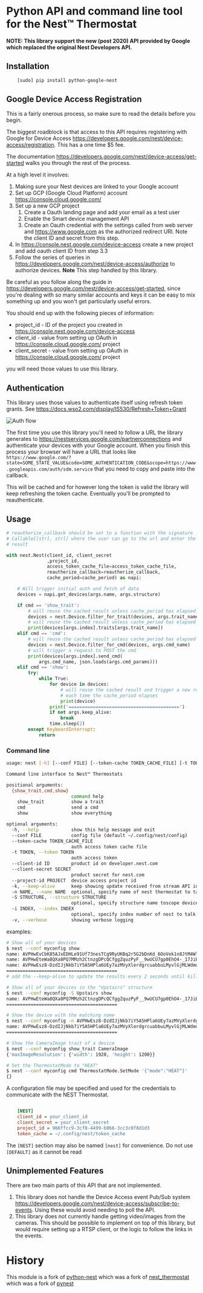 # Python API and command line tool for the Nest™ Thermostat

**NOTE: This library support the new (post 2020) API provided by Google which replaced the original Nest Developers API.**

## Installation

```bash
    [sudo] pip install python-google-nest
```

## Google Device Access Registration

This is a fairly onerous process, so make sure to read the details before you begin.

The biggest roadblock is that access to this API requires registering with Google for Device Access <https://developers.google.com/nest/device-access/registration>. This has a one time $5 fee.

The documentation <https://developers.google.com/nest/device-access/get-started> walks you through the rest of the process.

At a high level it involves:

1. Making sure your Nest devices are linked to your Google account
2. Set up GCP (Google Cloud Platform) account <https://console.cloud.google.com/>
3. Set up a new GCP project
    1. Create a Oauth landing page and add your email as a test user
    2. Enable the Smart device management API
    3. Create an Oauth credential with the settings called from web server and https://www.google.com as the authorized redirect URI. Note the client ID and secret from this step.
4. In https://console.nest.google.com/device-access create a new project and add oauth client ID from step 3.3
5. Follow the series of queries in https://developers.google.com/nest/device-access/authorize to authorize devices. **Note** This step handled by this library.

Be careful as you follow along the guide in <https://developers.google.com/nest/device-access/get-started>, since you're dealing with so many similar accounts and keys it can be easy to mix something up and you won't get particularly useful errors.

You should end up with the following pieces of information:
* project_id - ID of the project you created in https://console.nest.google.com/device-access
* client_id - value from setting up OAuth in https://console.cloud.google.com/ project
* client_secret - value from setting up OAuth in https://console.cloud.google.com/ project

you will need those values to use this library.

## Authentication

This library uses those values to authenticate itself using refresh token grants. See <https://docs.wso2.com/display/IS530/Refresh+Token+Grant>

![Auth flow](https://docs.wso2.com/download/attachments/60493896/OAuth%20grant%20types%20-%20refresh-token.png?version=2&modificationDate=1510629793000&api=v2)

The first time you use this library you'll need to follow a URL the library generates to https://nestservices.google.com/partnerconnections and authenticate your devices with your Google account. When you finish this process your browser will have a URL that looks like `https://www.google.com/?state=SOME_STATE_VALUE&code=SOME_AUTHENTICATION_CODE&scope=https://www.googleapis.com/auth/sdm.service` that you need to copy and paste into the callback.

This will be cached and for however long the token is valid the library will keep refreshing the token cache. Eventually you'll be prompted to reauthenticate.

## Usage

```python
# reautherize_callback should be set to a function with the signature
# Callable[[str], str]] where the user can go to the url and enter the
# result

with nest.Nest(client_id, client_secret
               ,project_id,
               access_token_cache_file=access_token_cache_file,
               reautherize_callback=reautherize_callback,
               cache_period=cache_period) as napi:

    # Will trigger initial auth and fetch of data
    devices = napi.get_devices(args.name, args.structure)

    if cmd == 'show_trait':
        # will reuse the cached result unless cache_period has elapsed
        devices = nest.Device.filter_for_trait(devices, args.trait_name)
        # will reuse the cached result unless cache_period has elapsed
        print(devices[args.index].traits[args.trait_name])
    elif cmd == 'cmd':
        # will reuse the cached result unless cache_period has elapsed
        devices = nest.Device.filter_for_cmd(devices, args.cmd_name)
        # will trigger a request to POST the cmd
        print(devices[args.index].send_cmd(
            args.cmd_name, json.loads(args.cmd_params)))
    elif cmd == 'show':
        try:
            while True:
                for device in devices:
                    # will reuse the cached result and trigger a new request
                    # each time the cache_period elapses
                    print(device)
                print('=========================================')
                if not args.keep_alive:
                    break
                time.sleep(2)
        except KeyboardInterrupt:
            return
```

### Command line

```bash
usage: nest [-h] [--conf FILE] [--token-cache TOKEN_CACHE_FILE] [-t TOKEN] [--client-id ID] [--client-secret SECRET] [--project-id PROJECT] [-k] [-n NAME] [-S STRUCTURE] [-i INDEX] [-v] {show_trait,cmd,show} ...

Command line interface to Nest™ Thermostats

positional arguments:
  {show_trait,cmd,show}
                        command help
    show_trait          show a trait
    cmd                 send a cmd
    show                show everything

optional arguments:
  -h, --help            show this help message and exit
  --conf FILE           config file (default ~/.config/nest/config)
  --token-cache TOKEN_CACHE_FILE
                        auth access token cache file
  -t TOKEN, --token TOKEN
                        auth access token
  --client-id ID        product id on developer.nest.com
  --client-secret SECRET
                        product secret for nest.com
  --project-id PROJECT  device access project id
  -k, --keep-alive      keep showing update received from stream API in show and camera-show commands
  -n NAME, --name NAME  optional, specify name of nest thermostat to talk to
  -S STRUCTURE, --structure STRUCTURE
                        optional, specify structure name toscope device actions
  -i INDEX, --index INDEX
                        optional, specify index number of nest to talk to
  -v, --verbose         showing verbose logging
```

examples:

```bash
# Show all of your devices
$ nest --conf myconfig show
name: AVPHwEvCbK85AJxEDHLe91Uf73nesTCg9RyUKBq2r5G2bDnKd_6OoVek1n8JtM4WlGoqsJpCBQkl9ny4oPkTiLith-XSLQ where:Downstairs - THERMOSTAT(<Info: {'customName': ''}>,<Humidity: {'ambientHumidityPercent': 45}>,<Connectivity: {'status': 'ONLINE'}>,<Fan: {}>,<ThermostatMode: {'mode': 'HEAT', 'availableModes': ['HEAT', 'OFF']}>,<ThermostatEco: {'availableModes': ['OFF', 'MANUAL_ECO'], 'mode': 'OFF', 'heatCelsius': 4.4444427, 'coolCelsius': 24.444443}>,<ThermostatHvac: {'status': 'OFF'}>,<Settings: {'temperatureScale': 'CELSIUS'}>,<ThermostatTemperatureSetpoint: {'heatCelsius': 20.44426}>,<Temperature: {'ambientTemperatureCelsius': 22.75}>)
name: AVPHwEteWa8QXa8PQ7MMzh2CtnzgDPcQCfggZquzPyF__9wUCU7gp0EhO4-_17JiB4WlNupsP3dL28TJmA9-GknM6voZPw where:Upstairs - THERMOSTAT(<Info: {'customName': ''}>,<Humidity: {'ambientHumidityPercent': 44}>,<Connectivity: {'status': 'ONLINE'}>,<Fan: {}>,<ThermostatMode: {'mode': 'HEAT', 'availableModes': ['HEAT', 'OFF']}>,<ThermostatEco: {'availableModes': ['OFF', 'MANUAL_ECO'], 'mode': 'OFF', 'heatCelsius': 4.4444427, 'coolCelsius': 24.444443}>,<ThermostatHvac: {'status': 'OFF'}>,<Settings: {'temperatureScale': 'CELSIUS'}>,<ThermostatTemperatureSetpoint: {'heatCelsius': 20.44426}>,<Temperature: {'ambientTemperatureCelsius': 24.809998}>)
name: AVPHwEsz8-DzdIJjNkb7iY5A5HPla6UEy7azMVyXlerdgrcuabbuLMyvlGjMLWdmqtydqtXHWfx7GHmHMaVKSDysceL4XA where:Downstairs - DOORBELL(<Info: {'customName': ''}>,<CameraLiveStream: {'maxVideoResolution': {'width': 640, 'height': 480}, 'videoCodecs': ['H264'], 'audioCodecs': ['AAC']}>,<CameraImage: {'maxImageResolution': {'width': 1920, 'height': 1200}}>,<CameraPerson: {}>,<CameraSound: {}>,<CameraMotion: {}>,<CameraEventImage: {}>)
=========================================
# add the --keep-alive to update the results every 2 seconds until killed with keyboard interrupt

# Show all of your devices in the "Upstairs" structure
$ nest --conf myconfig -S Upstairs show
name: AVPHwEteWa8QXa8PQ7MMzh2CtnzgDPcQCfggZquzPyF__9wUCU7gp0EhO4-_17JiB4WlNupsP3dL28TJmA9-GknM6voZPw where:Upstairs - THERMOSTAT(<Info: {'customName': ''}>,<Humidity: {'ambientHumidityPercent': 44}>,<Connectivity: {'status': 'ONLINE'}>,<Fan: {}>,<ThermostatMode: {'mode': 'HEAT', 'availableModes': ['HEAT', 'OFF']}>,<ThermostatEco: {'availableModes': ['OFF', 'MANUAL_ECO'], 'mode': 'OFF', 'heatCelsius': 4.4444427, 'coolCelsius': 24.444443}>,<ThermostatHvac: {'status': 'OFF'}>,<Settings: {'temperatureScale': 'CELSIUS'}>,<ThermostatTemperatureSetpoint: {'heatCelsius': 20.44426}>,<Temperature: {'ambientTemperatureCelsius': 24.809998}>)
=========================================

# Show the device with the matching name
$ nest --conf myconfig -n AVPHwEsz8-DzdIJjNkb7iY5A5HPla6UEy7azMVyXlerdgrcuabbuLMyvlGjMLWdmqtydqtXHWfx7GHmHMaVKSDysceL4XA show
name: AVPHwEsz8-DzdIJjNkb7iY5A5HPla6UEy7azMVyXlerdgrcuabbuLMyvlGjMLWdmqtydqtXHWfx7GHmHMaVKSDysceL4XA where:Downstairs - DOORBELL(<Info: {'customName': ''}>,<CameraLiveStream: {'maxVideoResolution': {'width': 640, 'height': 480}, 'videoCodecs': ['H264'], 'audioCodecs': ['AAC']}>,<CameraImage: {'maxImageResolution': {'width': 1920, 'height': 1200}}>,<CameraPerson: {}>,<CameraSound: {}>,<CameraMotion: {}>,<CameraEventImage: {}>)
=========================================

# Show the CameraImage trait of a device
$ nest --conf myconfig show_trait CameraImage
{'maxImageResolution': {'width': 1920, 'height': 1200}}

# Set the ThermostatMode to "HEAT"
$ nest --conf myconfig cmd ThermostatMode.SetMode '{"mode":"HEAT"}'
{}
```

A configuration file may be specified and used for the credentials to communicate with the NEST Thermostat.

```ini

    [NEST]
    client_id = your_client_id
    client_secret = your_client_secret
    project_id = 966ffcc9-3cf8-4499-b066-3cc3c0f8d1d3
    token_cache = ~/.config/nest/token_cache
```

The `[NEST]` section may also be named `[nest]` for convenience. Do not use `[DEFAULT]` as it cannot be read

## Unimplemented Features

There are two main parts of this API that are not implemented.

1. This library does not handle the Device Access event Pub/Sub system <https://developers.google.com/nest/device-access/subscribe-to-events>. Using these would avoid needing to poll the API.
2. This library does not currently handle getting video/images from the cameras. This should be possible to implement on top of this library, but would require setting up a RTSP client, or the logic to follow the links in the events.

History
=======
This module is a fork of [python-nest](https://github.com/jkoelker/python-nest)
which was a fork of [nest_thermostat](https://github.com/FiloSottile/nest_thermostat)
which was a fork of [pynest](https://github.com/smbaker/pynest)
